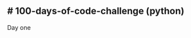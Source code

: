 <h2># 100-days-of-code-challenge (python)</h2>
<a href"https://github.com/TheRealNightmare/100-days-of-code-challenge/tree/main/1.Day">Day one</a>
